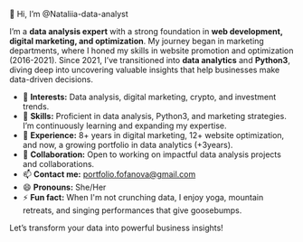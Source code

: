👋 Hi, I’m @Nataliia-data-analyst

I’m a **data analysis expert** with a strong foundation in **web development, digital marketing, and optimization**. My journey began in marketing departments, where I honed my skills in website promotion and optimization (2016-2021). Since 2021, I’ve transitioned into **data analytics** and **Python3**, diving deep into uncovering valuable insights that help businesses make data-driven decisions.

- 👀 **Interests:** Data analysis, digital marketing, crypto, and investment trends.
- 🌱 **Skills:** Proficient in data analysis, Python3, and marketing strategies. I’m continuously learning and expanding my expertise.
- 💼 **Experience:** 8+ years in digital marketing, 12+ website optimization, and now, a growing portfolio in data analytics (+3years).
- 💞️ **Collaboration:** Open to working on impactful data analysis projects and collaborations.
- 📫 **Contact me:** [portfolio.fofanova@gmail.com](mailto:portfolio.fofanova@gmail.com)
- 😄 **Pronouns:** She/Her
- ⚡ **Fun fact:** When I'm not crunching data, I enjoy yoga, mountain retreats, and singing performances that give goosebumps.

Let’s transform your data into powerful business insights!
